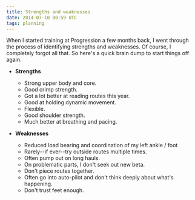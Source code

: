 ```yaml
---
title: Strengths and weaknesses
date: 2014-07-10 00:59 UTC
tags: planning
---
```


When I started training at Progression a few months back, I went through the process of identifying strengths and weaknesses. Of course, I completely forgot all that. So here's a quick brain dump to start things off again.

* **Strengths**
  * Strong upper body and core.
  * Good crimp strength.
  * Got a lot better at reading routes this year.
  * Good at holding dynamic movement.
  * Flexible.
  * Good shoulder strength.
  * Much better at breathing and pacing.

* **Weaknesses**
  * Reduced load bearing and coordination of my left ankle / foot
  * Rarely--if ever--try outside routes multiple times.
  * Often pump out on long hauls.
  * On problematic parts, I don't seek out new beta.
  * Don't piece routes together.
  * Often go into auto-pilot and don't think deeply about what's happening.
  * Don't trust feet enough.
